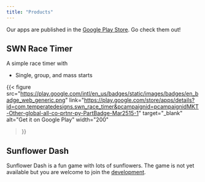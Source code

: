 ```yaml
---
title: "Products"
---
```


Our apps are published in the [Google Play
Store](https://play.google.com/store/apps/dev?id=5570979445892256716).
Go check them out!

## SWN Race Timer

A simple race timer with

* Single, group, and mass starts

{{< figure
src="https://play.google.com/intl/en_us/badges/static/images/badges/en_badge_web_generic.png"
link="https://play.google.com/store/apps/details?id=com.temperatedesigns.swn_race_timer&pcampaignid=pcampaignidMKT-Other-global-all-co-prtnr-py-PartBadge-Mar2515-1"
target="_blank"
alt="Get it on Google Play"
width="200"
 >}}

## Sunflower Dash

Sunflower Dash is a fun game with lots of sunflowers. The game is not yet
available but you are welcome to join the
[development](https://github.com/Temperate-Designs/sunflower-dash).
